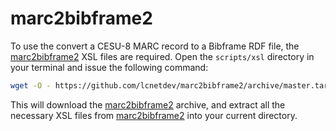 # marc2bibframe2

To use the convert a CESU-8 MARC record to a Bibframe RDF file, the [marc2bibframe2](https://github.com/lcnetdev/marc2bibframe2/tree/master/xsl) XSL files are required. Open the `scripts/xsl` directory in your terminal and issue the following command:

```sh
wget -O - https://github.com/lcnetdev/marc2bibframe2/archive/master.tar.gz | tar -xz --strip=2 "marc2bibframe2-master/xsl"
```

This will download the [marc2bibframe2](https://github.com/lcnetdev/marc2bibframe2/tree/master/xsl) archive, and extract all the necessary XSL files from [marc2bibframe2](https://github.com/lcnetdev/marc2bibframe2/tree/master/xsl) into your current directory.